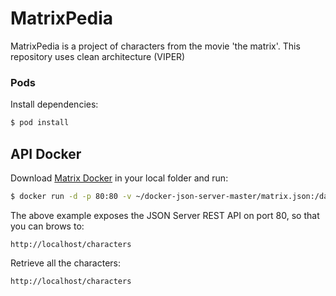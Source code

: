 # MatrixPedia

MatrixPedia is a project of characters from the movie 'the matrix'. This repository uses clean architecture (VIPER) 


### Pods

Install dependencies:

```bash
$ pod install
```

## API Docker 

Download [Matrix Docker](https://github.com/alexcros/docker-matrix-server) in your local folder and run: 

```bash
$ docker run -d -p 80:80 -v ~/docker-json-server-master/matrix.json:/data/db.json clue/json-server
```

The above example exposes the JSON Server REST API on port 80, so that you can brows to:

```
http://localhost/characters
```

Retrieve all the characters:

```
http://localhost/characters
```